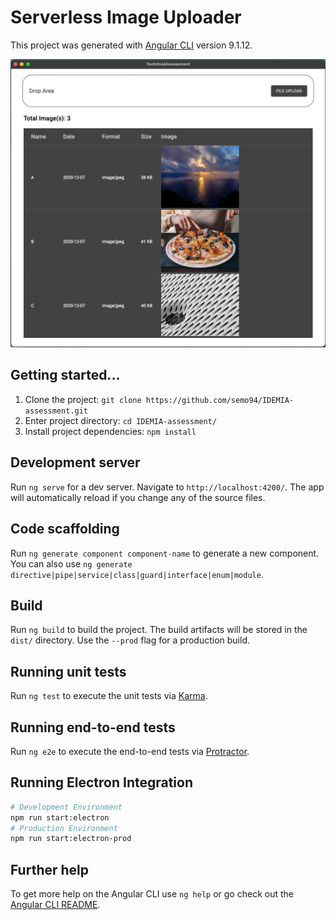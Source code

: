# Serverless Image Uploader

This project was generated with [Angular CLI](https://github.com/angular/angular-cli) version 9.1.12.

![Electron App Screenshot](src/assets/app.png)

## Getting started...

1) Clone the project:
`git clone https://github.com/semo94/IDEMIA-assessment.git`
2) Enter project directory:
`cd IDEMIA-assessment/`
3) Install project dependencies:
`npm install`

## Development server

Run `ng serve` for a dev server. Navigate to `http://localhost:4200/`. The app will automatically reload if you change any of the source files.

## Code scaffolding

Run `ng generate component component-name` to generate a new component. You can also use `ng generate directive|pipe|service|class|guard|interface|enum|module`.

## Build

Run `ng build` to build the project. The build artifacts will be stored in the `dist/` directory. Use the `--prod` flag for a production build.

## Running unit tests

Run `ng test` to execute the unit tests via [Karma](https://karma-runner.github.io).

## Running end-to-end tests

Run `ng e2e` to execute the end-to-end tests via [Protractor](http://www.protractortest.org/).

## Running Electron Integration

```bash
# Development Environment
npm run start:electron
# Production Environment
npm run start:electron-prod
```

## Further help

To get more help on the Angular CLI use `ng help` or go check out the [Angular CLI README](https://github.com/angular/angular-cli/blob/master/README.md).

